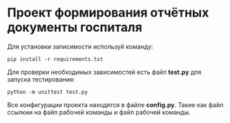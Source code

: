 # Проект формирования отчётных документы госпиталя
Для установки записимости используй команду: 
<p><code>pip install -r requirements.txt</code></p>

Для проверки необходимых зависимостей есть файл <b>test.py</b> для запуска тестирования: 
<p><code>python -m unittest test.py</code></p>

Все конфигурации проекта находятся в файле <b>config.py</b>. Такие как файл ссылкии на файл рабочей команды и файл рабочей команды.


